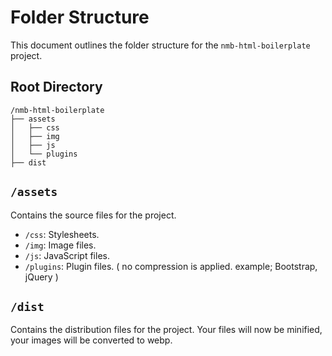 # Folder Structure

This document outlines the folder structure for the `nmb-html-boilerplate` project.

## Root Directory
```
/nmb-html-boilerplate
├── assets
│   ├── css
│   ├── img
│   ├── js
│   └── plugins
├── dist
```

## `/assets`
Contains the source files for the project.
- `/css`: Stylesheets.
- `/img`: Image files.
- `/js`: JavaScript files.
- `/plugins`: Plugin files. ( no compression is applied. example; Bootstrap, jQuery )

## `/dist`
Contains the distribution files for the project. Your files will now be minified, your images will be converted to webp.
